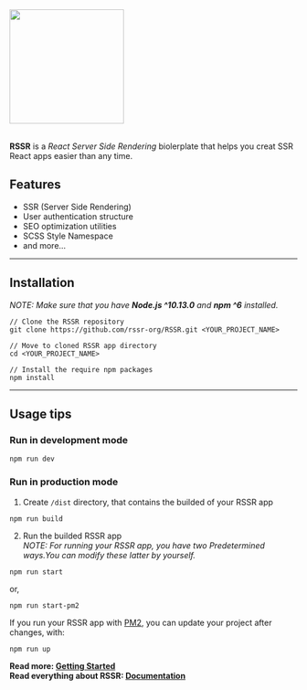 <div>
  <a href="https://github.com/rssr-org/RSSR">
    <img width="200" src="https://raw.githubusercontent.com/rssr-org/RSSR/master/public/asset/img/rssr-logo.png">
  </a>
</div><br/>

**RSSR** is a _React Server Side Rendering_ biolerplate that helps you creat SSR React apps easier than any time.

## Features
- SSR (Server Side Rendering)
- User authentication structure
- SEO optimization utilities
- SCSS Style Namespace
- and more…
___
## Installation
_NOTE: Make sure that you have **Node.js ^10.13.0** and **npm ^6** installed._
```shell
// Clone the RSSR repository 
git clone https://github.com/rssr-org/RSSR.git <YOUR_PROJECT_NAME>

// Move to cloned RSSR app directory
cd <YOUR_PROJECT_NAME>

// Install the require npm packages
npm install
```
___
## Usage tips

### Run in development mode
```shell
npm run dev
```
### Run in production mode
1. Create `/dist` directory, that contains the builded of your RSSR app
```shell
npm run build
```
2. Run the builded RSSR app<br/>
_NOTE: For running your RSSR app, you have two Predetermined ways.You can modify these latter by yourself._
```shell
npm run start
```
or,
```shell
npm run start-pm2
```
If you run your RSSR app with [PM2](https://www.npmjs.com/package/pm2), you can update your project after changes, with:
```shell
npm run up
```
**Read more: [Getting Started](Getting-Started)**<br/>
**Read everything about RSSR: [Documentation](Document)**
